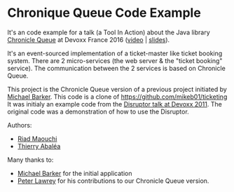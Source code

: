 Chronique Queue Code Example
============================

It's an code example for a talk (a Tool In Action) about the Java library [Chronicle Queue](https://github.com/OpenHFT/Chronicle-Queue) at Devoxx France 2016 ([video](https://www.youtube.com/watch?v=yXZahjrbhc0) | [slides](https://www.slideshare.net/ThierryAbalea/dbridez-les-performances-de-vos-applications-avec-chronicle-queue)). 

It's an event-sourced implementation of a ticket-master like ticket booking system. There are 2 micro-services (the web server & the "ticket booking" service). The communication between the 2 services is based on Chronicle Queue.

This project is the Chronicle Queue version of a previous project initiated by [Michael Barker](https://github.com/mikeb01). This code is a clone of https://github.com/mikeb01/ticketing It was initialy an example code from the [Disruptor talk at Devoxx
2011](http://www.parleys.com/play/514892290364bc17fc56c469/chapter0/related).
The original code was a demonstration of how to use the Disruptor.

Authors:
* [Riad Maouchi](https://github.com/riadmaouchi)
* [Thierry Abaléa](https://github.com/ThierryAbalea)

Many thanks to:

* [Michael Barker](https://github.com/mikeb01) for the initial application
* [Peter Lawrey](https://github.com/peter-lawrey) for his contributions to our Chronicle Queue version.
